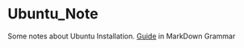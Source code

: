 # Ubuntu_Note
Some notes about Ubuntu Installation.
[Guide](https://coding.net/help/doc/project/markdown.html) in MarkDown Grammar
